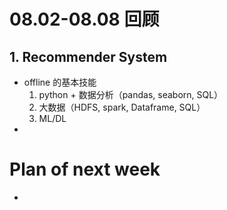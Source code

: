# 08.02-08.08 回顾

## 1. Recommender System 

- offline 的基本技能
  1. python + 数据分析（pandas, seaborn, SQL） 
  2. 大数据（HDFS, spark, Dataframe, SQL） 
  3. ML/DL 
- 



# Plan of next week

- 


